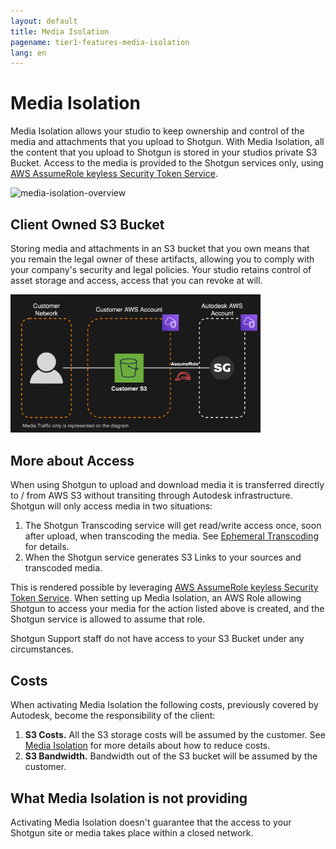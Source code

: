 ```yaml
---
layout: default
title: Media Isolation
pagename: tier1-features-media-isolation
lang: en
---
```


# Media Isolation
Media Isolation allows your studio to keep ownership and control of the media and attachments that you upload to Shotgun. With Media Isolation, all the content that you upload to Shotgun is stored in your studios private S3 Bucket. Access to the media is provided to the Shotgun services only, using [AWS AssumeRole keyless Security Token Service](https://docs.aws.amazon.com/STS/latest/APIReference/API_AssumeRole.html).

<img alt="media-isolation-overview" src="../images/media-isolation-overview.png" width="400">

## Client Owned S3 Bucket
Storing media and attachments in an S3 bucket that you own means that you remain the legal owner of these artifacts, allowing you to comply with your company's security and legal policies. Your studio retains control of asset storage and access, access that you can revoke at will.

<img alt="media-isolation-arch" src="../images/media-isolation-arch.png" width="400">

## More about Access
When using Shotgun to upload and download media it is transferred directly to / from AWS S3 without transiting through Autodesk infrastructure. Shotgun will only access media in two situations:
1. The Shotgun Transcoding service will get read/write access once, soon after upload, when transcoding the media. See [Ephemeral Transcoding](../getting_started/about.md#ephemeral-transcoding) for details.
2. When the Shotgun service generates S3 Links to your sources and transcoded media.

This is rendered possible by leveraging [AWS AssumeRole keyless Security Token Service](https://docs.aws.amazon.com/STS/latest/APIReference/API_AssumeRole.html). When setting up Media Isolation, an AWS Role allowing Shotgun to access your media for the action listed above is created, and the Shotgun service is allowed to assume that role.

Shotgun Support staff do not have access to your S3 Bucket under any circumstances.

## Costs
When activating Media Isolation the following costs, previously covered by Autodesk, become the responsibility of the client:
1. **S3 Costs.** All the S3 storage costs will be assumed by the customer. See [Media Isolation](../setup/tuning.md) for more details about how to reduce costs.
2. **S3 Bandwidth.** Bandwidth out of the S3 bucket will be assumed by the customer.

## What Media Isolation is not providing
Activating Media Isolation doesn't guarantee that the access to your Shotgun site or media takes place within a closed network. 